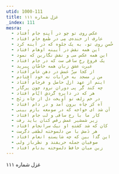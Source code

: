 ```yaml
---
utid: 1000-111
title: غزل شماره ۱۱۱
_index: 111
mesra:
  - عکس روی تو چو در آینهِ جام اُفتاد
  - عارف از خنده‌ی مِی در طَمع خام افتاد
  - حُسنِ روی تو، به یک جلوه که در آینه کرد
  - این همه نقش در آیینه اوهام افتاد
  - این همه عکس می و نقش نگارین که نمود
  - یک فروغِ رخِ ساقی ست که در جام افتاد
  - غیرت عشق زبان همه خاصّان ببرید
  - از کجا سِرّ غمش در دهن عام اُفتاد
  - من ز مسجد به خرابات نه خود اُفتادم
  - اینم از عهد ازل حاصل و فرجام اُفتاد
  - چه کند گر پی دوران نرود چون پرگار
  - هر که در دایرهِ گردشِ ایّام افتاد
  - در خم زلف تو آویخت دل از چاه زنَخ
  - آه کز چاه برون آمد و در دام افتاد
  - آن شد ای خواجه که در صومعه بازم بینی
  - کار ما با رخ ساقی و لب جام افتاد
  - زیر شمشیر غمش رقص کنان باید رفت
  - کان که شد کشتهِ او نیک سرانجام افتاد
  - هر دَمش با من دلسوخته لطفی دگرست
  - این گدا بین که چه شایستهِ انعام افتاد
  - صوفیان جمله حریفند و نظرباز ولی
  - زین میان حافظ دلسوخته بدنام افتاد
---
```

غزل شماره ۱۱۱
